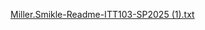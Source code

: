 [Miller.Smikle-Readme-ITT103-SP2025 (1).txt](https://github.com/user-attachments/files/19624218/Miller.Smikle-Readme-ITT103-SP2025.1.txt)
